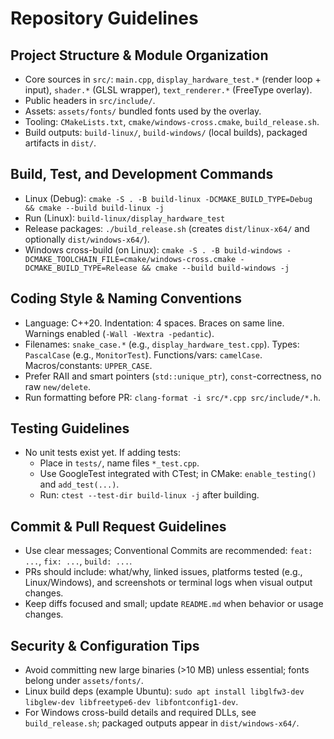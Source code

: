 # Repository Guidelines

## Project Structure & Module Organization
- Core sources in `src/`: `main.cpp`, `display_hardware_test.*` (render loop + input), `shader.*` (GLSL wrapper), `text_renderer.*` (FreeType overlay).
- Public headers in `src/include/`.
- Assets: `assets/fonts/` bundled fonts used by the overlay.
- Tooling: `CMakeLists.txt`, `cmake/windows-cross.cmake`, `build_release.sh`.
- Build outputs: `build-linux/`, `build-windows/` (local builds), packaged artifacts in `dist/`.

## Build, Test, and Development Commands
- Linux (Debug): `cmake -S . -B build-linux -DCMAKE_BUILD_TYPE=Debug && cmake --build build-linux -j`
- Run (Linux): `build-linux/display_hardware_test`
- Release packages: `./build_release.sh` (creates `dist/linux-x64/` and optionally `dist/windows-x64/`).
- Windows cross-build (on Linux): `cmake -S . -B build-windows -DCMAKE_TOOLCHAIN_FILE=cmake/windows-cross.cmake -DCMAKE_BUILD_TYPE=Release && cmake --build build-windows -j`

## Coding Style & Naming Conventions
- Language: C++20. Indentation: 4 spaces. Braces on same line. Warnings enabled (`-Wall -Wextra -pedantic`).
- Filenames: `snake_case.*` (e.g., `display_hardware_test.cpp`). Types: `PascalCase` (e.g., `MonitorTest`). Functions/vars: `camelCase`. Macros/constants: `UPPER_CASE`.
- Prefer RAII and smart pointers (`std::unique_ptr`), `const`-correctness, no raw `new/delete`.
- Run formatting before PR: `clang-format -i src/*.cpp src/include/*.h`.

## Testing Guidelines
- No unit tests exist yet. If adding tests:
  - Place in `tests/`, name files `*_test.cpp`.
  - Use GoogleTest integrated with CTest; in CMake: `enable_testing()` and `add_test(...)`.
  - Run: `ctest --test-dir build-linux -j` after building.

## Commit & Pull Request Guidelines
- Use clear messages; Conventional Commits are recommended: `feat: ...`, `fix: ...`, `build: ...`.
- PRs should include: what/why, linked issues, platforms tested (e.g., Linux/Windows), and screenshots or terminal logs when visual output changes.
- Keep diffs focused and small; update `README.md` when behavior or usage changes.

## Security & Configuration Tips
- Avoid committing new large binaries (>10 MB) unless essential; fonts belong under `assets/fonts/`.
- Linux build deps (example Ubuntu): `sudo apt install libglfw3-dev libglew-dev libfreetype6-dev libfontconfig1-dev`.
- For Windows cross-build details and required DLLs, see `build_release.sh`; packaged outputs appear in `dist/windows-x64/`.
